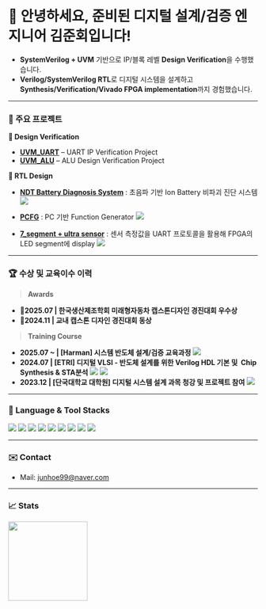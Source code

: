 <!-- 배너/소개 -->
<h1 align="left">👋 안녕하세요, 준비된 디지털 설계/검증 엔지니어 김준회입니다!</h1>

- **SystemVerilog + UVM** 기반으로 IP/블록 레벨 **Design Verification**을 수행했습니다.
- **Verilog/SystemVerilog RTL**로 디지털 시스템을 설계하고 **Synthesis/Verification/Vivado FPGA implementation**까지 경험했습니다.


---
### 📌 주요 프로젝트
**📖 Design Verification**  
- **[UVM_UART](https://github.com/junhoe99/UVM_UART)** – UART IP Verification Project 
- **[UVM_ALU](https://github.com/junhoe99/UVM_ALU)** – ALU Design Verification Project 

**📖 RTL Design**  
- **[NDT Battery Diagnosis System](https://github.com/junhoe99/9_dac_adc_triggered_read_JH)** : 초음파 기반 Ion Battery 비파괴 진단 시스템<img src="https://img.shields.io/badge/Verilog-8A2BE2" />
  
       
- **[PCFG](https://github.com/junhoe99/project_PCFG)** : PC 기반 Function Generator <img src="https://img.shields.io/badge/VHDL-8A2BEE" />

- **[7_segment + ultra sensor](https://github.com/junhoe99/7_segment_ultra_sensor)** : 센서 측정값을 UART 프로토콜을 활용해 FPGA의 LED segment에 display <img src="https://img.shields.io/badge/Verilog-8A2BE2" />



---

### 🏆 수상 및 교육이수 이력
> **Awards**
- **🏅2025.07 | 한국생산제조학회 미래형자동차 캡스톤디자인 경진대회 우수상**  
- **🏅2024.11  | 교내 캡스톤 디자인 경진대회 동상** 

> **Training Course**
- **2025.07 ~ | [Harman] 시스템 반도체 설계/검증 교육과정**
  <img src="https://img.shields.io/badge/Harman-DV%20Bootcamp-green" />
- **2024.07   | [ETRI] 디지털 VLSI - 반도체 설계를 위한 Verilog HDL 기본 및  Chip Synthesis & STA분석**
  <img src="https://img.shields.io/badge/Synopsys-DC%20Tool-purple" />  <img src="https://img.shields.io/badge/Cadence-Xcelium%20Tool-purple" />
- **2023.12   | [단국대학교 대학원] 디지털 시스템 설계 과목 청강 및 프로젝트 참여**   <img src="https://img.shields.io/badge/Capstone-최우수상-blue" />

---
### 🧰 Language & Tool Stacks
>
<p>
  <img src="https://img.shields.io/badge/SystemVerilog-8A2BE2" />
  <img src="https://img.shields.io/badge/UVM-8A2BE2" />
  <img src="https://img.shields.io/badge/Verilog-8A2BE2" />
  <img src="https://img.shields.io/badge/Python-3776AB?logo=python&logoColor=white" />
   <img src="https://img.shields.io/badge/C-00599C?logo=c&logoColor=white" /> 
  <img src="https://img.shields.io/badge/Linux-000000?logo=linux&logoColor=white" />
  <img src="https://img.shields.io/badge/Vivado-FFCC00" />
  <img src="https://img.shields.io/badge/Xcelium-FFCC00" />
  <img src="https://img.shields.io/badge/Design Compiler-FFCC00" />
</p>


---

### ✉️ Contact
- Mail: junhoe99@naver.com 
---

### 📈 Stats
<p>
  <img height="160" src="https://github-readme-stats.vercel.app/api/top-langs/?username=junhoe99&layout=compact" />
</p>

